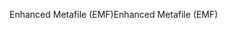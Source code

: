 <span data-ttu-id="36a86-101">Enhanced Metafile (EMF)</span><span class="sxs-lookup"><span data-stu-id="36a86-101">Enhanced Metafile (EMF)</span></span>